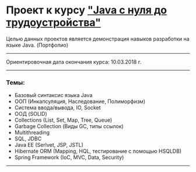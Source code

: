 # Проект к курсу ["Java с нуля до трудоустройства"](http://job4j.ru/courses/java_courses.html)
Целью данных проектов является демонстрация навыков разработки на языке Java. (Портфолио)
***
Ориентировочная дата окончания курса: 10.03.2018 г.
***
### Темы:
* Базовый синтаксис языка Java
* ООП (Инкапсуляция, Наследование, Полиморфизм)
* Система ввода/вывода, IO, Socket
* ООД (SOLID)
* Collections (List, Set, Map, Tree, Queue)
* Garbage Collection (Виды GC, типы ссылок)
* Multithreading 
* SQL, JDBC
* Java EE (Serlvet, JSP, JSTL)
* Hibernate ORM (Mapping, HQL, тестирование с помощью HSQLDB)
* Spring Framework (IoC, MVC, Data, Security)

***